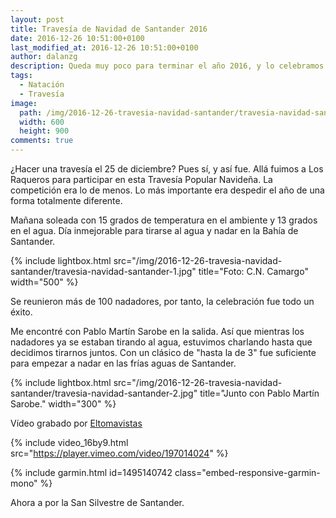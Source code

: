 ```yaml
---
layout: post
title: Travesía de Navidad de Santander 2016
date: 2016-12-26 10:51:00+0100
last_modified_at: 2016-12-26 10:51:00+0100
author: dalanzg
description: Queda muy poco para terminar el año 2016, y lo celebramos con un buen chapuzón en la Bahía de Santander.
tags:
  - Natación
  - Travesía
image:
  path: /img/2016-12-26-travesia-navidad-santander/travesia-navidad-santander-2.jpg
  width: 600
  height: 900
comments: true
---
```


¿Hacer una travesía el 25 de diciembre? Pues sí, y así fue. Allá fuimos a Los Raqueros para participar en esta Travesía Popular Navideña. La competición era lo de menos. Lo más importante era despedir el año de una forma totalmente diferente.

Mañana soleada con 15 grados de temperatura en el ambiente y 13 grados en el agua. Día inmejorable para tirarse al agua y nadar en la Bahía de Santander.

{% include lightbox.html src="/img/2016-12-26-travesia-navidad-santander/travesia-navidad-santander-1.jpg" title="Foto: C.N. Camargo" width="500" %}

Se reunieron más de 100 nadadores, por tanto, la celebración fue todo un éxito.

Me encontré con Pablo Martín Sarobe en la salida. Así que mientras los nadadores ya se estaban tirando al agua, estuvimos charlando hasta que decidimos tirarnos juntos. Con un clásico de "hasta la de 3" fue suficiente para empezar a nadar en las frías aguas de Santander.

{% include lightbox.html src="/img/2016-12-26-travesia-navidad-santander/travesia-navidad-santander-2.jpg" title="Junto con Pablo Martín Sarobe." width="300" %}

Vídeo grabado por [Eltomavistas](http://eltomavistasdesantander.com/2016/12/25/ambientazo-en-la-travesia-de-navidad-de-la-bahia-de-santander-esos-valientes-nadadores/)

{% include video_16by9.html src="https://player.vimeo.com/video/197014024" %}

{% include garmin.html id=1495140742 class="embed-responsive-garmin-mono" %}

Ahora a por la San Silvestre de Santander.
